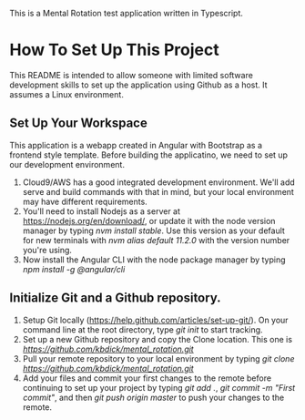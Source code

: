 This is a Mental Rotation test application written in Typescript.

# How To Set Up This Project

This README is intended to allow someone with limited software development skills to set up the application using Github as a host. It assumes a Linux environment.

## Set Up Your Workspace

This application is a webapp created in Angular with Bootstrap as a frontend style template. Before building the applicatino, we need to set up our development environment.

1. Cloud9/AWS has a good integrated development environment. We'll add serve and build commands with that in mind, but your local environment may have different requirements.
2. You'll need to install Nodejs as a server at https://nodejs.org/en/download/, or update it with the node version manager by typing *nvm install stable*. Use this version as your default for new terminals with *nvm alias default 11.2.0* with the version number you're using.
3. Now install the Angular CLI with the node package manager by typing *npm install -g @angular/cli* 

## Initialize Git and a Github repository.

1. Setup Git locally (https://help.github.com/articles/set-up-git/). On your command line at the root directory, type *git init* to start tracking.
2. Set up a new Github repository and copy the Clone location. This one is *https://github.com/kbdick/mental_rotation.git*
3. Pull your remote repository to your local environment by typing *git clone https://github.com/kbdick/mental_rotation.git*
4. Add your files and commit your first changes to the remote before continuing to set up your project by typing *git add .*, *git commit -m "First commit"*, and then *git push origin master* to push your changes to the remote.
